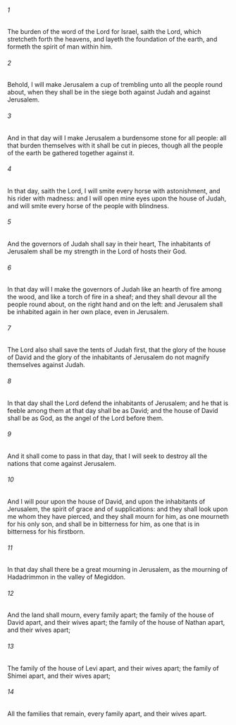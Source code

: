 ###### 1
The burden of the word of the Lord for Israel, saith the Lord, which stretcheth forth the heavens, and layeth the foundation of the earth, and formeth the spirit of man within him.

###### 2
Behold, I will make Jerusalem a cup of trembling unto all the people round about, when they shall be in the siege both against Judah and against Jerusalem.

###### 3
And in that day will I make Jerusalem a burdensome stone for all people: all that burden themselves with it shall be cut in pieces, though all the people of the earth be gathered together against it.

###### 4
In that day, saith the Lord, I will smite every horse with astonishment, and his rider with madness: and I will open mine eyes upon the house of Judah, and will smite every horse of the people with blindness.

###### 5
And the governors of Judah shall say in their heart, The inhabitants of Jerusalem shall be my strength in the Lord of hosts their God.

###### 6
In that day will I make the governors of Judah like an hearth of fire among the wood, and like a torch of fire in a sheaf; and they shall devour all the people round about, on the right hand and on the left: and Jerusalem shall be inhabited again in her own place, even in Jerusalem.

###### 7
The Lord also shall save the tents of Judah first, that the glory of the house of David and the glory of the inhabitants of Jerusalem do not magnify themselves against Judah.

###### 8
In that day shall the Lord defend the inhabitants of Jerusalem; and he that is feeble among them at that day shall be as David; and the house of David shall be as God, as the angel of the Lord before them.

###### 9
And it shall come to pass in that day, that I will seek to destroy all the nations that come against Jerusalem.

###### 10
And I will pour upon the house of David, and upon the inhabitants of Jerusalem, the spirit of grace and of supplications: and they shall look upon me whom they have pierced, and they shall mourn for him, as one mourneth for his only son, and shall be in bitterness for him, as one that is in bitterness for his firstborn.

###### 11
In that day shall there be a great mourning in Jerusalem, as the mourning of Hadadrimmon in the valley of Megiddon.

###### 12
And the land shall mourn, every family apart; the family of the house of David apart, and their wives apart; the family of the house of Nathan apart, and their wives apart;

###### 13
The family of the house of Levi apart, and their wives apart; the family of Shimei apart, and their wives apart;

###### 14
All the families that remain, every family apart, and their wives apart.

